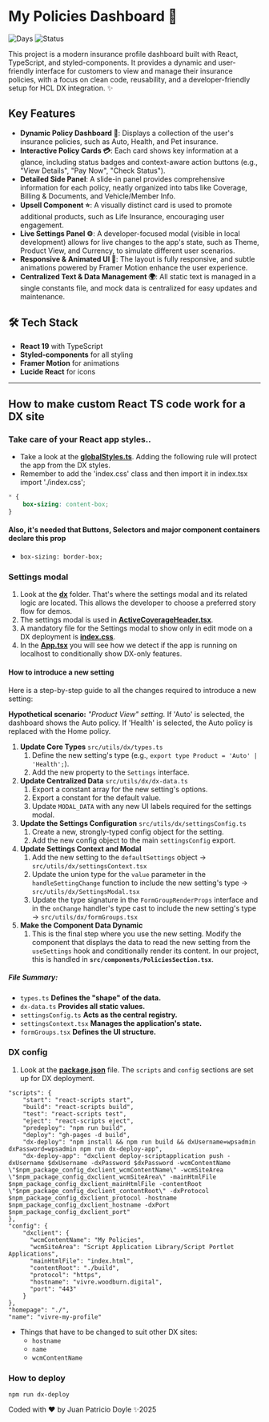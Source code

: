 # My Policies Dashboard 👤

![Days](https://img.shields.io/static/v1?label=Working-Days&message=1&color=blue)
![Status](https://img.shields.io/static/v1?label=Done-Status&message=100%&color=green)

This project is a modern insurance profile dashboard built with React, TypeScript, and styled-components. It provides a dynamic and user-friendly interface for customers to view and manage their insurance policies, with a focus on clean code, reusability, and a developer-friendly setup for HCL DX integration. ✨

## Key Features

-   **Dynamic Policy Dashboard 📄**: Displays a collection of the user's insurance policies, such as Auto, Health, and Pet insurance.
-   **Interactive Policy Cards 💳**: Each card shows key information at a glance, including status badges and context-aware action buttons (e.g., "View Details", "Pay Now", "Check Status").
-   **Detailed Side Panel**: A slide-in panel provides comprehensive information for each policy, neatly organized into tabs like Coverage, Billing & Documents, and Vehicle/Member Info.
-   **Upsell Component ⭐**: A visually distinct card is used to promote additional products, such as Life Insurance, encouraging user engagement.
-   **Live Settings Panel ⚙️**: A developer-focused modal (visible in local development) allows for live changes to the app's state, such as Theme, Product View, and Currency, to simulate different user scenarios.
-   **Responsive & Animated UI 📱**: The layout is fully responsive, and subtle animations powered by Framer Motion enhance the user experience.
-   **Centralized Text & Data Management 🌍**: All static text is managed in a single constants file, and mock data is centralized for easy updates and maintenance.

## 🛠️ Tech Stack

-   **React 19** with TypeScript
-   **Styled-components** for all styling
-   **Framer Motion** for animations
-   **Lucide React** for icons

---

## How to make custom React TS code work for a DX site

### Take care of your React app styles..

* Take a look at the **[globalStyles.ts](src/styles/globalStyles.ts)**. Adding the following rule will protect the app from the DX styles.
* Remember to add the 'index.css' class and then import it in index.tsx import './index.css';
```css
* {
    box-sizing: content-box;
}
```

#### Also, it's needed that Buttons, Selectors and major component containers declare this prop

-   `box-sizing: border-box;`

### Settings modal

1.  Look at the **[dx](src/utils/dx)** folder. That's where the settings modal and its related logic are located. This allows the developer to choose a preferred story flow for demos.
2.  The settings modal is used in **[ActiveCoverageHeader.tsx](src/components/ActiveCoverageHeader.tsx)**.
3.  A mandatory file for the Settings modal to show only in edit mode on a DX deployment is **[index.css](src/index.css)**.
4.  In the **[App.tsx](src/App.tsx)** you will see how we detect if the app is running on localhost to conditionally show DX-only features.

#### How to introduce a new setting

Here is a step-by-step guide to all the changes required to introduce a new setting:

**Hypothetical scenario:** _"Product View" setting._ If 'Auto' is selected, the dashboard shows the Auto policy. If 'Health' is selected, the Auto policy is replaced with the Home policy.

1.  **Update Core Types** `src/utils/dx/types.ts`
    1.  Define the new setting's type (e.g., `export type Product = 'Auto' | 'Health';`).
    2.  Add the new property to the `Settings` interface.
2.  **Update Centralized Data** `src/utils/dx/dx-data.ts`
    1.  Export a constant array for the new setting's options.
    2.  Export a constant for the default value.
    3.  Update `MODAL_DATA` with any new UI labels required for the settings modal.
3.  **Update the Settings Configuration** `src/utils/dx/settingsConfig.ts`
    1.  Create a new, strongly-typed config object for the setting.
    2.  Add the new config object to the main `settingsConfig` export.
4.  **Update Settings Context and Modal**
    1.  Add the new setting to the `defaultSettings` object -> `src/utils/dx/settingsContext.tsx`
    2.  Update the union type for the `value` parameter in the `handleSettingChange` function to include the new setting's type -> `src/utils/dx/SettingsModal.tsx`
    3.  Update the type signature in the `FormGroupRenderProps` interface and in the `onChange` handler's type cast to include the new setting's type -> `src/utils/dx/formGroups.tsx`
5.  **Make the Component Data Dynamic**
    1.  This is the final step where you use the new setting. Modify the component that displays the data to read the new setting from the `useSettings` hook and conditionally render its content. In our project, this is handled in **`src/components/PoliciesSection.tsx`**.

##### File Summary:

* `types.ts` **Defines the "shape" of the data.**
* `dx-data.ts` **Provides all static values.**
* `settingsConfig.ts` **Acts as the central registry.**
* `settingsContext.tsx` **Manages the application's state.**
* `formGroups.tsx` **Defines the UI structure.**

### DX config

1.  Look at the **[package.json](package.json)** file. The `scripts` and `config` sections are set up for DX deployment.

```
"scripts": {
    "start": "react-scripts start",
    "build": "react-scripts build",
    "test": "react-scripts test",
    "eject": "react-scripts eject",
    "predeploy": "npm run build",
    "deploy": "gh-pages -d build",
    "dx-deploy": "npm install && npm run build && dxUsername=wpsadmin dxPassword=wpsadmin npm run dx-deploy-app",
    "dx-deploy-app": "dxclient deploy-scriptapplication push -dxUsername $dxUsername -dxPassword $dxPassword -wcmContentName \"$npm_package_config_dxclient_wcmContentName\" -wcmSiteArea \"$npm_package_config_dxclient_wcmSiteArea\" -mainHtmlFile $npm_package_config_dxclient_mainHtmlFile -contentRoot \"$npm_package_config_dxclient_contentRoot\" -dxProtocol $npm_package_config_dxclient_protocol -hostname $npm_package_config_dxclient_hostname -dxPort $npm_package_config_dxclient_port"
},
"config": {
    "dxclient": {
      "wcmContentName": "My Policies",
      "wcmSiteArea": "Script Application Library/Script Portlet Applications",
      "mainHtmlFile": "index.html",
      "contentRoot": "./build",
      "protocol": "https",
      "hostname": "vivre.woodburn.digital",
      "port": "443"
    }
},
"homepage": "./",
"name": "vivre-my-profile"
```

* Things that have to be changed to suit other DX sites:
    * `hostname`
    * `name`
    * `wcmContentName`

### How to deploy

`npm run dx-deploy`

Coded with ❤️ by Juan Patricio Doyle ✨2025